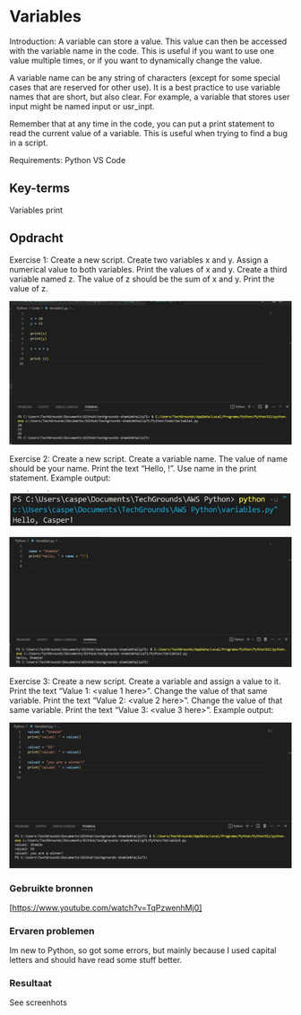 # Variables

Introduction:
A variable can store a value. This value can then be accessed with the variable name in the code. This is useful if you want to use one value multiple times, or if you want to dynamically change the value.

A variable name can be any string of characters (except for some special cases that are reserved for other use). It is a best practice to use variable names that are short, but also clear. For example, a variable that stores user input might be named input or usr_inpt.

Remember that at any time in the code, you can put a print statement to read the current value of a variable. This is useful when trying to find a bug in a script.

Requirements:
Python
VS Code

## Key-terms

Variables
print

## Opdracht

Exercise 1:
Create a new script.
Create two variables x and y. Assign a numerical value to both variables.
Print the values of x and y.
Create a third variable named z. The value of z should be the sum of x and y.
Print the value of z.

![Alt text](../00_includes/Python/Variable1.jpg)

Exercise 2:
Create a new script.
Create a variable name. The value of name should be your name.
Print the text “Hello, <your name here>!”. Use name in the print statement.
Example output:

![Alt text](<../00_includes/Python/Hello Casper.jpg>)

![Alt text](../00_includes/Python/Variable2.jpg)


Exercise 3:
Create a new script.
Create a variable and assign a value to it.
Print the text “Value 1: <value 1 here>”.
Change the value of that same variable.
Print the text “Value 2: <value 2 here>”.
Change the value of that same variable.
Print the text “Value 3: <value 3 here>”.
Example output:

![Alt text](../00_includes/Python/Variable3.jpg)


### Gebruikte bronnen

[https://www.youtube.com/watch?v=TqPzwenhMj0]


### Ervaren problemen
Im new to Python, so got some errors, but mainly because I used capital letters and should have read some stuff better.


### Resultaat
See screenhots